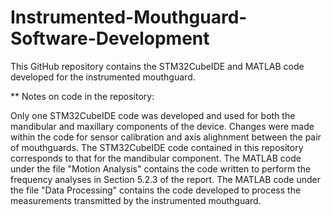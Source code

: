 # Instrumented-Mouthguard-Software-Development
This GitHub repository contains the STM32CubeIDE and MATLAB code developed for the instrumented mouthguard.

** Notes on code in the repository:

Only one STM32CubeIDE code was developed and used for both the mandibular and maxillary components of the device. Changes were made within the code for sensor calibration and axis alighnment between the pair of mouthguards. The STM32CubeIDE code contained in this repository corresponds to that for the mandibular component.
The MATLAB code under the file "Motion Analysis" contains the code written to perform the frequency analyses in Section 5.2.3 of the report.
The MATLAB code under the file "Data Processing" contains the code developed to process the measurements transmitted by the instrumented mouthguard.
